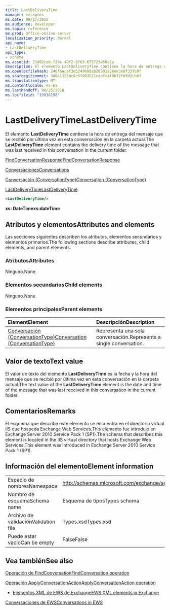 ```yaml
---
title: LastDeliveryTime
manager: sethgros
ms.date: 09/17/2015
ms.audience: Developer
ms.topic: reference
ms.prod: office-online-server
localization_priority: Normal
api_name:
- LastDeliveryTime
api_type:
- schema
ms.assetid: 23d02ceb-f28e-40f2-8f63-673723a50e2a
description: El elemento LastDeliveryTime contiene la hora de entrega del mensaje que se recibió por última vez en esta conversación en la carpeta actual.
ms.openlocfilehash: 240f6acaf3e5249686ab26501a26ee3e0f337b0f
ms.sourcegitcommit: 34041125dc8c5f993b21cebfc4f8b72f0fd2cb6f
ms.translationtype: MT
ms.contentlocale: es-ES
ms.lasthandoff: 06/25/2018
ms.locfileid: "19836198"
---
```

# <a name="lastdeliverytime"></a><span data-ttu-id="b2703-103">LastDeliveryTime</span><span class="sxs-lookup"><span data-stu-id="b2703-103">LastDeliveryTime</span></span>

<span data-ttu-id="b2703-104">El elemento **LastDeliveryTime** contiene la hora de entrega del mensaje que se recibió por última vez en esta conversación en la carpeta actual.</span><span class="sxs-lookup"><span data-stu-id="b2703-104">The **LastDeliveryTime** element contains the delivery time of the message that was last received in this conversation in the current folder.</span></span> 
  
[<span data-ttu-id="b2703-105">FindConversationResponse</span><span class="sxs-lookup"><span data-stu-id="b2703-105">FindConversationResponse</span></span>](findconversationresponse.md)
  
[<span data-ttu-id="b2703-106">Conversaciones</span><span class="sxs-lookup"><span data-stu-id="b2703-106">Conversations</span></span>](conversations-ex15websvcsotherref.md)
  
[<span data-ttu-id="b2703-107">Conversación (ConversationType)</span><span class="sxs-lookup"><span data-stu-id="b2703-107">Conversation (ConversationType)</span></span>](conversation-conversationtype.md)
  
[<span data-ttu-id="b2703-108">LastDeliveryTime</span><span class="sxs-lookup"><span data-stu-id="b2703-108">LastDeliveryTime</span></span>](lastdeliverytime.md)
  
```XML
<LastDeliveryTime/>
```

 <span data-ttu-id="b2703-109">**xs: DateTime**</span><span class="sxs-lookup"><span data-stu-id="b2703-109">**xs:dateTime**</span></span>
## <a name="attributes-and-elements"></a><span data-ttu-id="b2703-110">Atributos y elementos</span><span class="sxs-lookup"><span data-stu-id="b2703-110">Attributes and elements</span></span>

<span data-ttu-id="b2703-111">Las secciones siguientes describen los atributos, elementos secundarios y elementos primarios.</span><span class="sxs-lookup"><span data-stu-id="b2703-111">The following sections describe attributes, child elements, and parent elements.</span></span>
  
### <a name="attributes"></a><span data-ttu-id="b2703-112">Atributos</span><span class="sxs-lookup"><span data-stu-id="b2703-112">Attributes</span></span>

<span data-ttu-id="b2703-113">Ninguno.</span><span class="sxs-lookup"><span data-stu-id="b2703-113">None.</span></span>
  
### <a name="child-elements"></a><span data-ttu-id="b2703-114">Elementos secundarios</span><span class="sxs-lookup"><span data-stu-id="b2703-114">Child elements</span></span>

<span data-ttu-id="b2703-115">Ninguno.</span><span class="sxs-lookup"><span data-stu-id="b2703-115">None.</span></span>
  
### <a name="parent-elements"></a><span data-ttu-id="b2703-116">Elementos principales</span><span class="sxs-lookup"><span data-stu-id="b2703-116">Parent elements</span></span>

|<span data-ttu-id="b2703-117">**Element**</span><span class="sxs-lookup"><span data-stu-id="b2703-117">**Element**</span></span>|<span data-ttu-id="b2703-118">**Descripción**</span><span class="sxs-lookup"><span data-stu-id="b2703-118">**Description**</span></span>|
|:-----|:-----|
|[<span data-ttu-id="b2703-119">Conversación (ConversationType)</span><span class="sxs-lookup"><span data-stu-id="b2703-119">Conversation (ConversationType)</span></span>](conversation-conversationtype.md) <br/> |<span data-ttu-id="b2703-120">Representa una sola conversación.</span><span class="sxs-lookup"><span data-stu-id="b2703-120">Represents a single conversation.</span></span>  <br/> |
   
## <a name="text-value"></a><span data-ttu-id="b2703-121">Valor de texto</span><span class="sxs-lookup"><span data-stu-id="b2703-121">Text value</span></span>

<span data-ttu-id="b2703-122">El valor de texto del elemento **LastDeliveryTime** es la fecha y la hora del mensaje que se recibió por última vez en esta conversación en la carpeta actual.</span><span class="sxs-lookup"><span data-stu-id="b2703-122">The text value of the **LastDeliveryTime** element is the date and time of the message that was last received in this conversation in the current folder.</span></span> 
  
## <a name="remarks"></a><span data-ttu-id="b2703-123">Comentarios</span><span class="sxs-lookup"><span data-stu-id="b2703-123">Remarks</span></span>

<span data-ttu-id="b2703-124">El esquema que describe este elemento se encuentra en el directorio virtual IIS que hospeda Exchange Web Services.This elemento fue introdujo en Exchange Server 2010 Service Pack 1 (SP1).</span><span class="sxs-lookup"><span data-stu-id="b2703-124">The schema that describes this element is located in the IIS virtual directory that hosts Exchange Web Services.This element was introduced in Exchange Server 2010 Service Pack 1 (SP1).</span></span>
  
## <a name="element-information"></a><span data-ttu-id="b2703-125">Información del elemento</span><span class="sxs-lookup"><span data-stu-id="b2703-125">Element information</span></span>

|||
|:-----|:-----|
|<span data-ttu-id="b2703-126">Espacio de nombres</span><span class="sxs-lookup"><span data-stu-id="b2703-126">Namespace</span></span>  <br/> |http://schemas.microsoft.com/exchange/services/2006/types  <br/> |
|<span data-ttu-id="b2703-127">Nombre de esquema</span><span class="sxs-lookup"><span data-stu-id="b2703-127">Schema name</span></span>  <br/> |<span data-ttu-id="b2703-128">Esquema de tipos</span><span class="sxs-lookup"><span data-stu-id="b2703-128">Types schema</span></span>  <br/> |
|<span data-ttu-id="b2703-129">Archivo de validación</span><span class="sxs-lookup"><span data-stu-id="b2703-129">Validation file</span></span>  <br/> |<span data-ttu-id="b2703-130">Types.xsd</span><span class="sxs-lookup"><span data-stu-id="b2703-130">Types.xsd</span></span>  <br/> |
|<span data-ttu-id="b2703-131">Puede estar vacío</span><span class="sxs-lookup"><span data-stu-id="b2703-131">Can be empty</span></span>  <br/> |<span data-ttu-id="b2703-132">False</span><span class="sxs-lookup"><span data-stu-id="b2703-132">False</span></span>  <br/> |
   
## <a name="see-also"></a><span data-ttu-id="b2703-133">Vea también</span><span class="sxs-lookup"><span data-stu-id="b2703-133">See also</span></span>



[<span data-ttu-id="b2703-134">Operación de FindConversation</span><span class="sxs-lookup"><span data-stu-id="b2703-134">FindConversation operation</span></span>](findconversation-operation.md)
  
[<span data-ttu-id="b2703-135">Operación ApplyConversationAction</span><span class="sxs-lookup"><span data-stu-id="b2703-135">ApplyConversationAction operation</span></span>](applyconversationaction-operation.md)


- [<span data-ttu-id="b2703-136">Elementos XML de EWS de Exchange</span><span class="sxs-lookup"><span data-stu-id="b2703-136">EWS XML elements in Exchange</span></span>](ews-xml-elements-in-exchange.md)


[<span data-ttu-id="b2703-137">Conversaciones de EWS</span><span class="sxs-lookup"><span data-stu-id="b2703-137">Conversations in EWS</span></span>](http://msdn.microsoft.com/library/91e64629-db6c-4c94-9dcb-d386232e8467%28Office.15%29.aspx)


